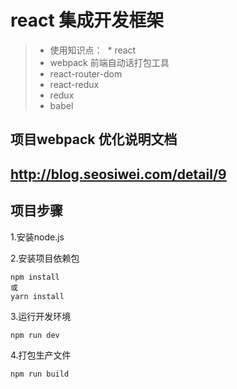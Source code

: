 # react 集成开发框架

>  * 使用知识点：
>  * react            
>  * webpack             前端自动话打包工具
>  * react-router-dom       
>  * react-redux       
>  * redux            
>  * babel            

## 项目webpack 优化说明文档
## http://blog.seosiwei.com/detail/9

## 项目步骤

1.安装node.js

2.安装项目依赖包

```
npm install
或
yarn install
```

3.运行开发环境

```
npm run dev 

```

4.打包生产文件

```
npm run build
``` 


